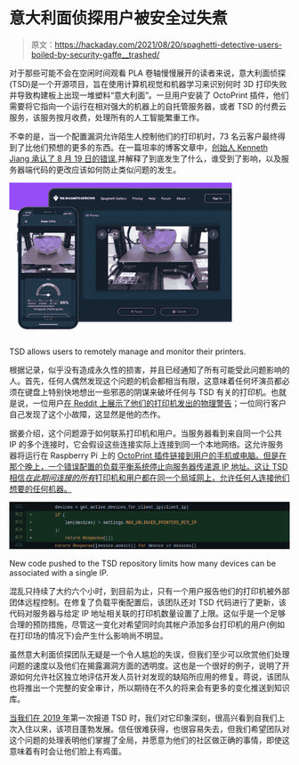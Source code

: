 # 意大利面侦探用户被安全过失煮

> 原文：<https://hackaday.com/2021/08/20/spaghetti-detective-users-boiled-by-security-gaffe__trashed/>

对于那些可能不会在空闲时间观看 PLA 卷轴慢慢展开的读者来说，意大利面侦探(TSD)是一个开源项目，旨在使用计算机视觉和机器学习来识别何时 3D 打印失败并导致构建板上出现一堆塑料“意大利面”。一旦用户安装了 OctoPrint 插件，他们需要将它指向一个运行在相对强大的机器上的自托管服务器，或者 TSD 的付费云服务，该服务按月收费，处理所有的人工智能繁重工作。

不幸的是，当一个配置漏洞允许陌生人控制他们的打印机时，73 名云客户最终得到了比他们预想的更多的东西。在一篇坦率的博客文章中，[创始人 Kenneth Jiang 承认了 8 月 19 日的错误](https://www.thespaghettidetective.com/blog/2021/08/19/what-happened-last-night/),并解释了到底发生了什么，谁受到了影响，以及服务器端代码的更改应该如何防止类似问题的发生。

[![Screenshot from TSD web interface](img/6226fa534f2cef50135d8c08d31a694e.png)](https://hackaday.com/wp-content/uploads/2021/08/tsdbug_detail2.jpg)

TSD allows users to remotely manage and monitor their printers.

根据记录，似乎没有造成永久性的损害，并且已经通知了所有可能受此问题影响的人。首先，任何人偶然发现这个问题的机会都相当有限，这意味着任何坏演员都必须在键盘上特别快地想出一些邪恶的阴谋来破坏任何与 TSD 有关的打印机。也就是说，一位用户[在 Reddit 上展示了他们的打印机发出的物理警告](https://www.reddit.com/r/3Dprinting/comments/p7jdhi/wake_up_this_morning_and_see_this_on_my_3d/)；一位同行客户自己发现了这个小故障，这显然是他的杰作。

据姜介绍，这个问题源于如何联系打印机和用户。当服务器看到来自同一个公共 IP 的多个连接时，它会假设这些连接实际上连接到同一个本地网络。这允许服务器将运行在 Raspberry Pi 上的 [OctoPrint 插件链接到用户的手机或电脑。但是在那个晚上，一个错误配置的负载平衡系统停止向服务器传递源 IP 地址。这让 TSD 相信*在此期间连接的所有*打印机和用户都在同一个局域网上，允许任何人连接他们想要的任何机器。](https://hackaday.com/2018/05/03/3d-printering-which-raspberry-pi-is-best-at-slicing-in-octoprint/)

[![Changed TSD code from GitHub](img/9d91e12976bbbc0e333af8d0d3b5241f.png)](https://hackaday.com/wp-content/uploads/2021/08/tsdbug_detail.png)

New code pushed to the TSD repository limits how many devices can be associated with a single IP.

混乱只持续了大约六个小时，到目前为止，只有一个用户报告他们的打印机被外部团体远程控制。在修复了负载平衡配置后，该团队还对 TSD 代码进行了更新，该代码对服务器与给定 IP 地址相关联的打印机数量设置了上限。这似乎是一个足够合理的预防措施，尽管这一变化对希望同时向其帐户添加多台打印机的用户(例如在打印场的情况下)会产生什么影响尚不明显。

虽然意大利面侦探团队无疑是一个令人尴尬的失误，但我们至少可以欣赏他们处理问题的速度以及他们在揭露漏洞方面的透明度。这也是一个很好的例子，说明了开源如何允许社区独立地评估开发人员针对发现的缺陷所应用的修复。蒋说，该团队也将推出一个完整的安全审计，所以期待在不久的将来会有更多的变化推送到知识库。

[当我们在 2019 年](https://hackaday.com/2019/03/29/finding-plastic-spaghetti-with-machine-learning/)第一次报道 TSD 时，我们对它印象深刻，很高兴看到自我们上次入住以来，该项目蓬勃发展。信任很难获得，也很容易失去，但我们希望团队对这个问题的处理表明他们掌握了全局，并愿意为他们的社区做正确的事情，即使这意味着有时会让他们脸上有鸡蛋。